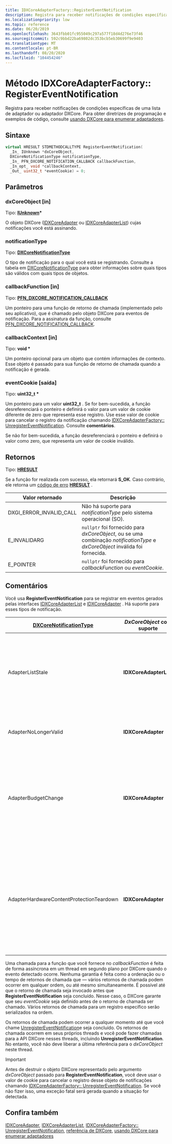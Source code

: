 ```yaml
---
title: IDXCoreAdapterFactory::RegisterEventNotification
description: Registra para receber notificações de condições específicas de uma lista de adaptador ou adaptador DXCore.
ms.localizationpriority: low
ms.topic: reference
ms.date: 06/20/2019
ms.openlocfilehash: 3643fbb01fc955049c297a577f18d4d276e73f46
ms.sourcegitcommit: 592c9bbd22ba69802dc353bcb5eb30699f9e9403
ms.translationtype: MT
ms.contentlocale: pt-BR
ms.lasthandoff: 08/20/2020
ms.locfileid: "104454246"
---
```

# <a name="idxcoreadapterfactoryregistereventnotification-method"></a>Método IDXCoreAdapterFactory:: RegisterEventNotification

Registra para receber notificações de condições específicas de uma lista de adaptador ou adaptador DXCore. Para obter diretrizes de programação e exemplos de código, consulte [usando DXCore para enumerar adaptadores](../dxcore-enum-adapters.md).

## <a name="syntax"></a>Sintaxe

```cpp
virtual HRESULT STDMETHODCALLTYPE RegisterEventNotification(
  _In_ IUnknown *dxCoreObject,
  DXCoreNotificationType notificationType,
  _In_ PFN_DXCORE_NOTIFICATION_CALLBACK callbackFunction,
  _In_opt_ void *callbackContext,
  _Out_ uint32_t *eventCookie) = 0;
```

## <a name="parameters"></a>Parâmetros

### <a name="dxcoreobject-in"></a>dxCoreObject [in]

Tipo: **[IUnknown](/windows/win32/api/unknwn/nn-unknwn-iunknown)\***

O objeto DXCore ([IDXCoreAdapter](./nn-dxcore_interface-idxcoreadapter.md) ou [IDXCoreAdapterList](./nn-dxcore_interface-idxcoreadapterlist.md)) cujas notificações você está assinando.

### <a name="notificationtype"></a>notificationType

Tipo: **[DXCoreNotificationType](./ne-dxcore_interface-dxcorenotificationtype.md)**

O tipo de notificação para o qual você está se registrando. Consulte a tabela em [DXCoreNotificationType](./ne-dxcore_interface-dxcorenotificationtype.md) para obter informações sobre quais tipos são válidos com quais tipos de objetos.

### <a name="callbackfunction-in"></a>callbackFunction [in]

Tipo: **[PFN_DXCORE_NOTIFICATION_CALLBACK](./nc-dxcore_interface-pfn_dxcore_notification_callback.md)**

Um ponteiro para uma função de retorno de chamada (implementado pelo seu aplicativo), que é chamado pelo objeto DXCore para eventos de notificação. Para a assinatura da função, consulte [PFN_DXCORE_NOTIFICATION_CALLBACK](./nc-dxcore_interface-pfn_dxcore_notification_callback.md).

### <a name="callbackcontext-in"></a>callbackContext [in]

Tipo: **void \***

Um ponteiro opcional para um objeto que contém informações de contexto. Esse objeto é passado para sua função de retorno de chamada quando a notificação é gerada.

### <a name="eventcookie-out"></a>eventCookie [saída]

Tipo: **uint32_t \***

Um ponteiro para um valor **uint32_t** . Se for bem-sucedida, a função desreferenciará o ponteiro e definirá o valor para um valor de cookie diferente de zero que representa esse registro. Use esse valor de cookie para cancelar o registro da notificação chamando [IDXCoreAdapterFactory:: UnregisterEventNotification](./nf-dxcore_interface-idxcoreadapterfactory-unregistereventnotification.md). Consulte **comentários**.

Se não for bem-sucedida, a função desreferenciará o ponteiro e definirá o valor como zero, que representa um valor de cookie inválido.

## <a name="returns"></a>Retornos

Tipo: **[HRESULT](../../com/structure-of-com-error-codes.md)**

Se a função for realizada com sucesso, ela retornará **S_OK**. Caso contrário, ele retorna um [código de erro](../../com/com-error-codes-10.md) [**HRESULT**](../../com/structure-of-com-error-codes.md) .

|Valor retornado|Descrição|
|-|-|
|DXGI_ERROR_INVALID_CALL|Não há suporte para *notificationType* pelo sistema operacional (SO).|
|E_INVALIDARG|`nullptr` foi fornecido para *dxCoreObject*, ou se uma combinação *notificationType* e *dxCoreObject* inválida foi fornecida.|
|E_POINTER|`nullptr` foi fornecido para *callbackFunction* ou *eventCookie*.|

## <a name="remarks"></a>Comentários

Você usa **RegisterEventNotification** para se registrar em eventos gerados pelas interfaces [IDXCoreAdapterList](./nn-dxcore_interface-idxcoreadapterlist.md) e [IDXCoreAdapter](./nn-dxcore_interface-idxcoreadapter.md) . Há suporte para esses tipos de notificação.

|[DXCoreNotificationType](./ne-dxcore_interface-dxcorenotificationtype.md)|*DxCoreObject* com suporte|Observações|
|-|-|-|
|AdapterListStale|**IDXCoreAdapterList**|Indica que a lista de adaptadores que atendem aos critérios de filtro foi alterada. Se a lista de adaptadores estiver obsoleta no momento do registro, o retorno de chamada será chamado imediatamente. Esse retorno de chamada ocorre no máximo uma vez por registro.|
|AdapterNoLongerValid|**IDXCoreAdapter**|Indica que o adaptador não é mais válido. Se o adaptador for inválido no momento do registro, o retorno de chamada será chamado imediatamente.|
|AdapterBudgetChange|**IDXCoreAdapter**|Indica que ocorreu um evento de orçamento de memória e que você deve chamar [IDXCoreAdapter:: QueryState](./nf-dxcore_interface-idxcoreadapter-querystate.md) (com [DXCoreAdapterState:: AdapterMemoryBudget](./ne-dxcore_interface-dxcoreadapterstate.md)) para avaliar o estado de orçamento da memória atual. Após o registro, um retorno de chamada inicial sempre ocorrerá para permitir que você consulte o estado inicial.|
|AdapterHardwareContentProtectionTeardown|**IDXCoreAdapter**|Indica que você deve reavaliar o status da sessão de criptografia atual; por exemplo, chamando [ID3D11VideoContext1:: CheckCryptoSessionStatus](/windows/win32/api/d3d11_1/nf-d3d11_1-id3d11videocontext1-checkcryptosessionstatus) para determinar o impacto da desmontagem de hardware para uma interface [ID3D11CryptoSession](/windows/win32/api/d3d11/nn-d3d11-id3d11cryptosession) específica. Após o registro, um retorno de chamada inicial sempre ocorrerá para permitir que você consulte o estado inicial.|

Uma chamada para a função que você fornece no *callbackFunction* é feita de forma assíncrona em um thread em segundo plano por DXCore quando o evento detectado ocorre. Nenhuma garantia é feita como a ordenação ou o tempo de retornos de chamada que &mdash; vários retornos de chamada podem ocorrer em qualquer ordem, ou até mesmo simultaneamente. É possível até que o retorno de chamada seja invocado antes que **RegisterEventNotification** seja concluído. Nesse caso, o DXCore garante que seu *eventCookie* seja definido antes de o retorno de chamada ser chamado. Vários retornos de chamada para um registro específico serão serializados na ordem.

Os retornos de chamada podem ocorrer a qualquer momento até que você chame [UnregisterEventNotification](./nf-dxcore_interface-idxcoreadapterfactory-unregistereventnotification.md)e seja concluído. Os retornos de chamada ocorrem em seus próprios threads e você pode fazer chamadas para a API DXCore nesses threads, incluindo **UnregisterEventNotification**. No entanto, você não deve liberar a última referência para o *dxCoreObject* neste thread.

> [!IMPORTANT]
> Antes de destruir o objeto DXCore representado pelo argumento *dxCoreObject* passado para **RegisterEventNotification**, você deve usar o valor de cookie para cancelar o registro desse objeto de notificações chamando [IDXCoreAdapterFactory:: UnregisterEventNotification](./nf-dxcore_interface-idxcoreadapterfactory-unregistereventnotification.md). Se você não fizer isso, uma exceção fatal será gerada quando a situação for detectada.

## <a name="see-also"></a>Confira também

[IDXCoreAdapter](./nn-dxcore_interface-idxcoreadapter.md), [IDXCoreAdapterList](./nn-dxcore_interface-idxcoreadapterlist.md), [IDXCoreAdapterFactory:: UnregisterEventNotification](./nf-dxcore_interface-idxcoreadapterfactory-unregistereventnotification.md), [referência de DXCore](../dxcore-reference.md), [usando DXCore para enumerar adaptadores](../dxcore-enum-adapters.md)